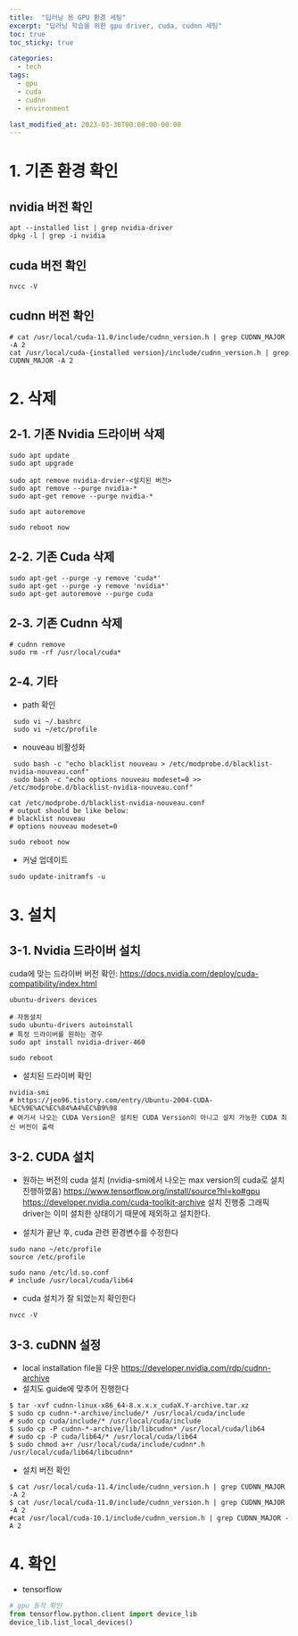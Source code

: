 ```yaml
---
title:  "딥러닝 용 GPU 환경 세팅"
excerpt: "딥러닝 학습을 위한 gpu driver, cuda, cudnn 세팅"
toc: true
toc_sticky: true

categories:
  - tech
tags:
  - gpu
  - cuda
  - cudnn
  - environment

last_modified_at: 2023-03-30T00:00:00-00:00
---
```


# 1. 기존 환경 확인
## nvidia 버전 확인
```shell
apt --installed list | grep nvidia-driver
dpkg -l | grep -i nvidia
```

## cuda 버전 확인
```shell
nvcc -V
```

## cudnn 버전 확인
```shell
# cat /usr/local/cuda-11.0/include/cudnn_version.h | grep CUDNN_MAJOR -A 2
cat /usr/local/cuda-{installed version}/include/cudnn_version.h | grep CUDNN_MAJOR -A 2
```

# 2. 삭제
## 2-1. 기존 Nvidia 드라이버 삭제
```shell
sudo apt update
sudo apt upgrade

sudo apt remove nvidia-drvier-<설치된 버전>
sudo apt remove --purge nvidia-*
sudo apt-get remove --purge nvidia-*

sudo apt autoremove

sudo reboot now
```

## 2-2. 기존 Cuda 삭제
```shell
sudo apt-get --purge -y remove 'cuda*'
sudo apt-get --purge -y remove 'nvidia*'
sudo apt-get autoremove --purge cuda
```

## 2-3. 기존 Cudnn 삭제
```shell
# cudnn remove
sudo rm -rf /usr/local/cuda*
```

## 2-4. 기타
* path 확인
```shell
 sudo vi ~/.bashrc
 sudo vi ~/etc/profile
```
* nouveau 비활성화
```shell
 sudo bash -c "echo blacklist nouveau > /etc/modprobe.d/blacklist-nvidia-nouveau.conf"
 sudo bash -c "echo options nouveau modeset=0 >> /etc/modprobe.d/blacklist-nvidia-nouveau.conf"
```

```shell
cat /etc/modprobe.d/blacklist-nvidia-nouveau.conf
# output should be like below:
# blacklist nouveau
# options nouveau modeset=0

sudo reboot now
```

* 커널 업데이트
```shell
sudo update-initramfs -u
```

# 3. 설치
## 3-1. Nvidia 드라이버 설치
cuda에 맞는 드라이버 버전 확인: <https://docs.nvidia.com/deploy/cuda-compatibility/index.html>
```shell
ubuntu-drivers devices

# 자동설치
sudo ubuntu-drivers autoinstall
# 특정 드라이버를 원하는 경우
sudo apt install nvidia-driver-460

sudo reboot
```

* 설치된 드라이버 확인
```shell
nvidia-smi
# https://jeo96.tistory.com/entry/Ubuntu-2004-CUDA-%EC%9E%AC%EC%84%A4%EC%B9%98
# 여기서 나오는 CUDA Version은 설치된 CUDA Version이 아니고 설치 가능한 CUDA 최신 버전이 출력
```

## 3-2. CUDA 설치
* 원하는 버전의 cuda 설치 (nvidia-smi에서 나오는 max version의 cuda로 설치 진행하였음)
<https://www.tensorflow.org/install/source?hl=ko#gpu>
<https://developer.nvidia.com/cuda-toolkit-archive>
설치 진행중 그래픽 driver는 이미 설치한 상태이기 때문에 제외하고 설치한다.
 
* 설치가 끝난 후, cuda 관련 환경변수를 수정한다
```shell
sudo nano ~/etc/profile
source /etc/profile

sudo nano /etc/ld.so.conf
# include /usr/local/cuda/lib64
```
* cuda 설치가 잘 되었는지 확인한다
```shell
nvcc -V
```

## 3-3. cuDNN 설정
* local installation file을 다운
<https://developer.nvidia.com/rdp/cudnn-archive>
* 설치도 guide에 맞추어 진행한다
```shell
$ tar -xvf cudnn-linux-x86_64-8.x.x.x_cudaX.Y-archive.tar.xz
$ sudo cp cudnn-*-archive/include/* /usr/local/cuda/include 
# sudo cp cuda/include/* /usr/local/cuda/include 
$ sudo cp -P cudnn-*-archive/lib/libcudnn* /usr/local/cuda/lib64 
# sudo cp -P cuda/lib64/* /usr/local/cuda/lib64 
$ sudo chmod a+r /usr/local/cuda/include/cudnn*.h /usr/local/cuda/lib64/libcudnn*
```
* 설치 버전 확인
```shell
$ cat /usr/local/cuda-11.4/include/cudnn_version.h | grep CUDNN_MAJOR -A 2
$ cat /usr/local/cuda-11.0/include/cudnn_version.h | grep CUDNN_MAJOR -A 2
#cat /usr/local/cuda-10.1/include/cudnn_version.h | grep CUDNN_MAJOR -A 2
```

# 4. 확인
* tensorflow
```python
# gpu 동작 확인
from tensorflow.python.client import device_lib
device_lib.list_local_devices()
```